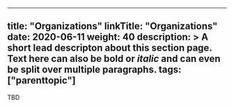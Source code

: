 
---
title: "Organizations"
linkTitle: "Organizations"
date: 2020-06-11
weight: 40
description: >
  A short lead descripton about this section page. Text here can also be **bold** or _italic_ and can even be split over multiple paragraphs.
tags: ["parenttopic"]
---

TBD
